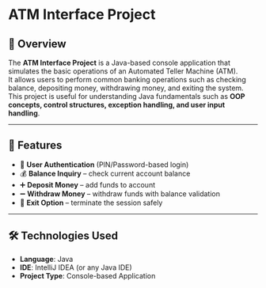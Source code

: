 # ATM Interface Project

## 📌 Overview
The **ATM Interface Project** is a Java-based console application that simulates the basic operations of an Automated Teller Machine (ATM).  
It allows users to perform common banking operations such as checking balance, depositing money, withdrawing money, and exiting the system.  
This project is useful for understanding Java fundamentals such as **OOP concepts, control structures, exception handling, and user input handling**.

---

## 🚀 Features
- 🔑 **User Authentication** (PIN/Password-based login)  
- 💰 **Balance Inquiry** – check current account balance  
- ➕ **Deposit Money** – add funds to account  
- ➖ **Withdraw Money** – withdraw funds with balance validation  
- 🚪 **Exit Option** – terminate the session safely  

---

## 🛠️ Technologies Used
- **Language**: Java  
- **IDE**: IntelliJ IDEA (or any Java IDE)  
- **Project Type**: Console-based Application  
